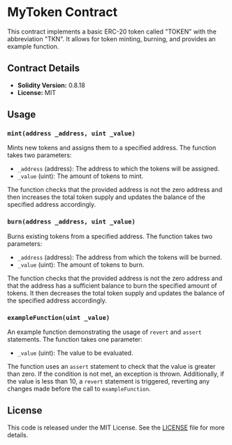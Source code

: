 # MyToken Contract

This contract implements a basic ERC-20 token called "TOKEN" with the abbreviation "TKN". It allows for token minting, burning, and provides an example function.

## Contract Details

- **Solidity Version:** 0.8.18
- **License:** MIT

## Usage

### `mint(address _address, uint _value)`

Mints new tokens and assigns them to a specified address. The function takes two parameters:

- `_address` (address): The address to which the tokens will be assigned.
- `_value` (uint): The amount of tokens to mint.

The function checks that the provided address is not the zero address and then increases the total token supply and updates the balance of the specified address accordingly.

### `burn(address _address, uint _value)`

Burns existing tokens from a specified address. The function takes two parameters:

- `_address` (address): The address from which the tokens will be burned.
- `_value` (uint): The amount of tokens to burn.

The function checks that the provided address is not the zero address and that the address has a sufficient balance to burn the specified amount of tokens. It then decreases the total token supply and updates the balance of the specified address accordingly.

### `exampleFunction(uint _value)`

An example function demonstrating the usage of `revert` and `assert` statements. The function takes one parameter:

- `_value` (uint): The value to be evaluated.

The function uses an `assert` statement to check that the value is greater than zero. If the condition is not met, an exception is thrown. Additionally, if the value is less than 10, a `revert` statement is triggered, reverting any changes made before the call to `exampleFunction`.

## License

This code is released under the MIT License. See the [LICENSE](LICENSE) file for more details.
